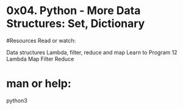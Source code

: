# 0x04. Python - More Data Structures: Set, Dictionary
#Resources
Read or watch:

Data structures
Lambda, filter, reduce and map
Learn to Program 12 Lambda Map Filter Reduce
# man or help:

python3